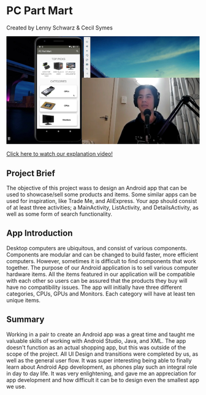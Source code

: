 # PC Part Mart
Created by Lenny Schwarz & Cecil Symes

![Video Thumbnail](Title_Card.png "Video Thumbnail")

[Click here to watch our explanation video!](https://youtu.be/gX6i9sc4xtY)

## Project Brief

The objective of this project wass to design an Android app that can be used to showcase/sell some products and items. Some similar apps can be used for inspiration, like Trade Me, and AliExpress. Your app should consist of at least three activities; a MainActivity, ListActivity, and DetailsActivity, as well as some form of search functionality.

## App Introduction

Desktop computers are ubiquitous, and consist of various components. Components are modular and can be changed to build faster, more efficient computers. However, sometimes it is difficult to find components that work together. The purpose of our Android application is to sell various computer hardware items. All the items featured in our application will be compatible with each other so users can be assured that the products they buy will have no compatibility issues. The app will initially have three different categories, CPUs, GPUs and Monitors. Each category will have at least ten unique items.

## Summary

Working in a pair to create an Android app was a great time and taught me valuable skills of working with Android Studio, Java, and XML. The app doesn't function as an actual shopping app, but this was outside of the scope of the project. All UI Design and transitions were completed by us, as well as the general user flow. It was super interesting being able to finally learn about Android App development, as phones play such an integral role in day to day life. It was very enlightening, and gave me an appreciation for app development and how difficult it can be to design even the smallest app we use.

